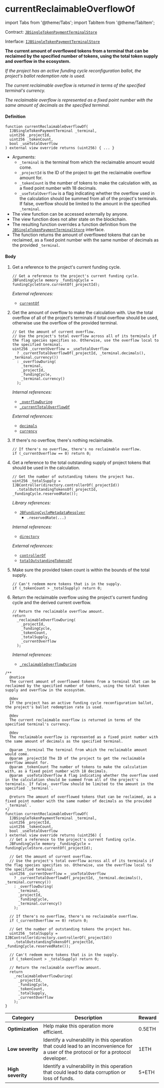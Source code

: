 # currentReclaimableOverflowOf

import Tabs from '@theme/Tabs';
import TabItem from '@theme/TabItem';

Contract: [`JBSingleTokenPaymentTerminalStore`](/dev/api/v2/contracts/jbsingletokenpaymentterminalstore/README.md)​‌

Interface: [`IJBSingleTokenPaymentTerminalStore`](/dev/api/v2/interfaces/ijbsingletokenpaymentterminalstore.md)

<Tabs>
<TabItem value="Step by step" label="Step by step">

**The current amount of overflowed tokens from a terminal that can be reclaimed by the specified number of tokens, using the total token supply and overflow in the ecosystem.**

_If the project has an active funding cycle reconfiguration ballot, the project's ballot redemption rate is used._

_The current reclaimable overflow is returned in terms of the specified terminal's currency._

_The reclaimable overflow is represented as a fixed point number with the same amount of decimals as the specified terminal._

#### Definition

```
function currentReclaimableOverflowOf(
  IJBSingleTokenPaymentTerminal _terminal,
  uint256 _projectId,
  uint256 _tokenCount,
  bool _useTotalOverflow
) external view override returns (uint256) { ... }
```

* Arguments:
  * `_terminal` is the terminal from which the reclaimable amount would come.
  * `_projectId` is the ID of the project to get the reclaimable overflow amount for.
  * `_tokenCount` is the number of tokens to make the calculation with, as a fixed point number with 18 decimals.
  * `_useTotalOverflow` is a flag indicating whether the overflow used in the calculation should be summed from all of the project's terminals. If false, overflow should be limited to the amount in the specified `_terminal`.
* The view function can be accessed externally by anyone.
* The view function does not alter state on the blockchain.
* The resulting function overrides a function definition from the [`JBSingleTokenPaymentTerminalStore`](/dev/api/v2/interfaces/ijbsingletokenpaymentterminalstore.md) interface.
* The function returns the amount of overflowed tokens that can be reclaimed, as a fixed point number with the same number of decimals as the provided `_terminal`.

#### Body

1.  Get a reference to the project's current funding cycle.
    
    ```
    // Get a reference to the project's current funding cycle.
    JBFundingCycle memory _fundingCycle = fundingCycleStore.currentOf(_projectId);
    ```

    _External references:_

    * [`currentOf`](/dev/api/v2/contracts/jbfundingcyclestore/read/currentof.md)

2.  Get the amount of overflow to make the calculation with. Use the total overflow of all of the project's terminals if total overflow should be used, otherwise use the overflow of the provided terminal.

    ```
    // Get the amount of current overflow.
    // Use the project's total overflow across all of its terminals if the flag species specifies so. Otherwise, use the overflow local to the specified terminal.
    uint256 _currentOverflow = _useTotalOverflow
      ? _currentTotalOverflowOf(_projectId, _terminal.decimals(), _terminal.currency())
      : _overflowDuring(
        _terminal,
        _projectId,
        _fundingCycle,
        _terminal.currency()
      );
    ```

    _Internal references:_

    * [`_overflowDuring`](/dev/api/v2/contracts/jbsingletokenpaymentterminalstore/read/-_overflowduring.md)
    * [`_currentTotalOverflowOf`](/dev/api/v2/contracts/jbsingletokenpaymentterminalstore/read/-_currenttotaloverflowof.md)

    _External references:_

    * [`decimals`](/dev/api/v2/contracts/or-payment-terminals/or-abstract/jbsingletokenpaymentterminal/properties/decimals.md)
    * [`currency`](/dev/api/v2/contracts/or-payment-terminals/or-abstract/jbsingletokenpaymentterminal/properties/currency.md)

3.  If there's no overflow, there's nothing reclaimable.

    ```
    // If there's no overflow, there's no reclaimable overflow.
    if (_currentOverflow == 0) return 0;
    ```

4.  Get a reference to the total outstanding supply of project tokens that should be used in the calculation.

    ```
    // Get the number of outstanding tokens the project has.
    uint256 _totalSupply = IJBController(directory.controllerOf(_projectId))
      .totalOutstandingTokensOf(_projectId, _fundingCycle.reservedRate());
    ```

    _Library references:_

    * [`JBFundingCycleMetadataResolver`](/dev/api/v2/libraries/jbfundingcyclemetadataresolver.md)
      * `.reservedRate(...)`

    _Internal references:_

    * [`directory`](/dev/api/v2/contracts/jbsingletokenpaymentterminalstore/properties/directory.md)

    _External references:_

    * [`controllerOf`](/dev/api/v2/contracts/jbdirectory/properties/controllerof.md)
    * [`totalOutstandingTokensOf`](/dev/api/v2/contracts/or-controllers/jbcontroller/read/totaloutstandingtokensof.md)

5.  Make sure the provided token count is within the bounds of the total supply.

    ```
    // Can't redeem more tokens that is in the supply.
    if (_tokenCount > _totalSupply) return 0;
    ```

6.  Return the reclaimable overflow using the project's current funding cycle and the derived current overflow. 

    ```
    // Return the reclaimable overflow amount.
    return
      _reclaimableOverflowDuring(
        _projectId,
        _fundingCycle,
        _tokenCount,
        _totalSupply,
        _currentOverflow
      );
    ```

    _Internal references:_

    * [`_reclaimableOverflowDuring`](/dev/api/v2/contracts/jbsingletokenpaymentterminalstore/read/-_reclaimableoverflowduring.md)


</TabItem>

<TabItem value="Code" label="Code">

```
/**
  @notice
  The current amount of overflowed tokens from a terminal that can be reclaimed by the specified number of tokens, using the total token supply and overflow in the ecosystem.

  @dev 
  If the project has an active funding cycle reconfiguration ballot, the project's ballot redemption rate is used.

  @dev
  The current reclaimable overflow is returned in terms of the specified terminal's currency.

  @dev
  The reclaimable overflow is represented as a fixed point number with the same amount of decimals as the specified terminal.

  @param _terminal The terminal from which the reclaimable amount would come.
  @param _projectId The ID of the project to get the reclaimable overflow amount for.
  @param _tokenCount The number of tokens to make the calculation with, as a fixed point number with 18 decimals.
  @param _useTotalOverflow A flag indicating whether the overflow used in the calculation should be summed from all of the project's terminals. If false, overflow should be limited to the amount in the specified `_terminal`.

  @return The amount of overflowed tokens that can be reclaimed, as a fixed point number with the same number of decimals as the provided `_terminal`.
*/
function currentReclaimableOverflowOf(
  IJBSingleTokenPaymentTerminal _terminal,
  uint256 _projectId,
  uint256 _tokenCount,
  bool _useTotalOverflow
) external view override returns (uint256) {
  // Get a reference to the project's current funding cycle.
  JBFundingCycle memory _fundingCycle = fundingCycleStore.currentOf(_projectId);

  // Get the amount of current overflow.
  // Use the project's total overflow across all of its terminals if the flag species specifies so. Otherwise, use the overflow local to the specified terminal.
  uint256 _currentOverflow = _useTotalOverflow
    ? _currentTotalOverflowOf(_projectId, _terminal.decimals(), _terminal.currency())
    : _overflowDuring(
      _terminal,
      _projectId,
      _fundingCycle,
      _terminal.currency()
    );

  // If there's no overflow, there's no reclaimable overflow.
  if (_currentOverflow == 0) return 0;

  // Get the number of outstanding tokens the project has.
  uint256 _totalSupply = IJBController(directory.controllerOf(_projectId))
    .totalOutstandingTokensOf(_projectId, _fundingCycle.reservedRate());

  // Can't redeem more tokens that is in the supply.
  if (_tokenCount > _totalSupply) return 0;
  
  // Return the reclaimable overflow amount.
  return
    _reclaimableOverflowDuring(
      _projectId,
      _fundingCycle,
      _tokenCount,
      _totalSupply,
      _currentOverflow
    );
}
```

</TabItem>

<TabItem value="Bug bounty" label="Bug bounty">

| Category          | Description                                                                                                                            | Reward |
| ----------------- | -------------------------------------------------------------------------------------------------------------------------------------- | ------ |
| **Optimization**  | Help make this operation more efficient.                                                                                               | 0.5ETH |
| **Low severity**  | Identify a vulnerability in this operation that could lead to an inconvenience for a user of the protocol or for a protocol developer. | 1ETH   |
| **High severity** | Identify a vulnerability in this operation that could lead to data corruption or loss of funds.                                        | 5+ETH  |

</TabItem>
</Tabs>
